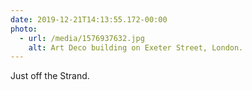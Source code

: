 ```yaml
---
date: 2019-12-21T14:13:55.172-00:00
photo:
  - url: /media/1576937632.jpg
    alt: Art Deco building on Exeter Street, London.
---
```

Just off the Strand.
